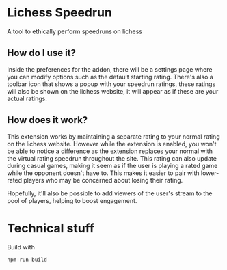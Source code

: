 # Lichess Speedrun
A tool to ethically perform speedruns on lichess
## How do I use it?
Inside the preferences for the addon, there will be a settings page where you can modify options such as the default starting rating. There's also a toolbar icon that shows a popup with your speedrun ratings, these ratings will also be shown on the lichess website, it will appear as if these are your actual ratings.
## How does it work?
This extension works by maintaining a separate rating to your normal rating on the lichess website. However while the extension is enabled, you won't be able to notice a difference as the extension replaces your normal with the virtual rating speedrun throughout the site. This rating can also update during casual games, making it seem as if the user is playing a rated game while the opponent doesn't have to. This makes it easier to pair with lower-rated players who may be concerned about losing their rating.

Hopefully, it'll also be possible to add viewers of the user's stream to the pool of players, helping to boost engagement.

# Technical stuff
Build with
```bash
npm run build
```
